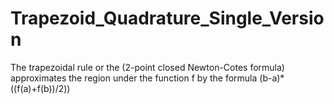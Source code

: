 # Trapezoid_Quadrature_Single_Version

The trapezoidal rule or the (2-point closed Newton-Cotes formula) approximates the region under the function f by the formula (b-a)*((f(a)+f(b))/2))

